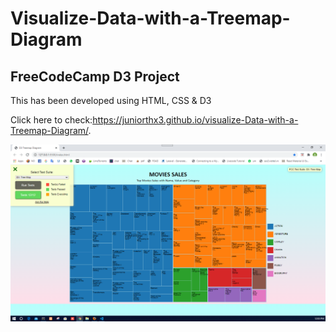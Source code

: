 # Visualize-Data-with-a-Treemap-Diagram

## FreeCodeCamp D3 Project


This has been developed using HTML, CSS & D3

Click here to check:https://juniorthx3.github.io/visualize-Data-with-a-Treemap-Diagram/.

![Project pic](projects.PNG)
